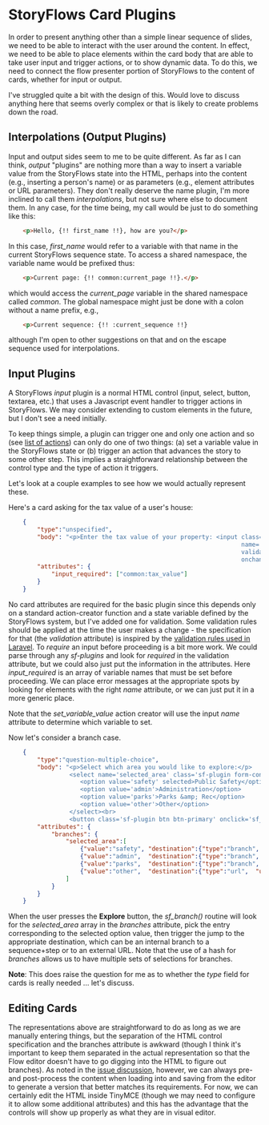 # StoryFlows Card Plugins

In order to present anything other than a simple linear sequence of slides, we need to be able to interact with the user around the content. In effect, we need to be able to place elements within the card body that are able to take user input and trigger actions, or to show dynamic data. To do this, we need to connect the flow presenter portion of StoryFlows to the content of cards, whether for input or output.

I've struggled quite a bit with the design of this. Would love to discuss anything here that seems overly complex or that is likely to create problems down the road.

## Interpolations (Output Plugins)

Input and output sides seem to me to be quite different. As far as I can think, _output_ "plugins" are nothing more than a way to insert a variable value from the StoryFlows state into the HTML, perhaps into the content (e.g., inserting a person's name) or as parameters (e.g., element attributes or URL parameters). They don't really deserve the name plugin, I'm more inclined to call them _interpolations_, but not sure where else to document them. In any case, for the time being, my call would be just to do something like this:
```html
    <p>Hello, {!! first_name !!}, how are you?</p>
```
In this case, _first_name_ would refer to a variable with that name in the current StoryFlows sequence state. To access a shared namespace, the variable name would be prefixed thus:
```html
    <p>Current page: {!! common:current_page !!}.</p>
```
which would access the _current_page_ variable in the shared namespace called _common_. The global namespace might just be done with a colon without a name prefix, e.g.,
```html
    <p>Current sequence: {!! :current_sequence !!}
```
although I'm open to other suggestions on that and on the escape sequence used for interpolations.

## Input Plugins

A StoryFlows _input_ plugin is a normal HTML control (input, select, button, textarea, etc.) that uses a Javascript event handler to trigger actions in StoryFlows. We may consider extending to custom elements in the future, but I don't see a need initially.

To keep things simple, a plugin can trigger one and only one action and so (see [list of actions](flow.md#list-of-actions)) can only do one of two things: (a) set a variable value in the StoryFlows state or (b) trigger an action that advances the story to some other step. This implies a straightforward relationship between the control type and the type of action it triggers.

Let's look at a couple examples to see how we would actually represent these.

Here's a card asking for the tax value of a user's house:

```json
    {
        "type":"unspecified",
        "body": "<p>Enter the tax value of your property: <input class='sf-plugin form-control' type='text' 
                                                                 name='common:tax_value'
                                                                 validation='numeric|min:0' value='{!! tax_value !!}'
                                                                 onchange='sf_set_variable_value()'>.</p>",
        "attributes": {
            "input_required": ["common:tax_value"]
        }
    }
```
No card attributes are required for the basic plugin since this depends only on a standard action-creator function and a state variable defined by the StoryFlows system, but I've added one for validation. Some validation rules should be applied at the time the user makes a change - the specification for that (the _validation_ attribute) is inspired by the [validation rules used in Laravel](http://laravel.com/docs/5.1/validation#available-validation-rules). To _require_ an input before proceeding is a bit more work. We could parse through any _sf-plugins_ and look for _required_ in the validation attribute, but we could also just put the information in the attributes. Here _input_required_ is an array of variable names that must be set before proceeding. We can place error messages at the appropriate spots by looking for elements with the right _name_ attribute, or we can just put it in a more generic place.

Note that the _set_variable_value_ action creator will use the input _name_ attribute to determine which variable to set.

Now let's consider a branch case.

```json
    {
        "type":"question-multiple-choice",
        "body": "<p>Select which area you would like to explore:</p>
                 <select name='selected_area' class='sf-plugin form-control' onchange='sf_set_variable_value()'>
                    <option value='safety' selected>Public Safety</option>
                    <option value='admin'>Administration</option>
                    <option value='parks'>Parks &amp; Rec</option>
                    <option value='other'>Other</option>
                 </select><br>
                 <button class='sf-plugin btn btn-primary' onclick='sf_branch()'>Explore</button>",
        "attributes": {
            "branches": {
                "selected_area":[
                    {"value":"safety", "destination":{"type":"branch", "sequence":21, "step":0}},
                    {"value":"admin",  "destination":{"type":"branch", "sequence":21, "step":0}},
                    {"value":"parks",  "destination":{"type":"branch", "sequence":21, "step":0}},
                    {"value":"other",  "destination":{"type":"url",  "url":"http://www.ashevillenc.gov/Departments/CapitalProjectsManagement.aspx"}}
                ]
            }
        }
    }
```
When the user presses the __Explore__ button, the _sf_branch()_ routine will look for the _selected_area_ array in the _branches_ attribute, pick the entry corresponding to the selected option value, then trigger the jump to the appropriate destination, which can be an internal branch to a sequence+step or to an external URL. Note that the use of a hash for _branches_ allows us to have multiple sets of selections for branches.

__Note__: This does raise the question for me as to whether the _type_ field for cards is really needed ... let's discuss.

## Editing Cards
The representations above are straightforward to do as long as we are manually entering things, but the separation of the HTML control specification and the branches attribute is awkward (though I think it's important to keep them separated in the actual representation so that the Flow editor doesn't have to go digging into the HTML to figure out branches). As noted in the [issue discussion](https://github.com/DemocracyApps/storyflows/issues/1), however, we can always pre- and post-process the content when loading into and saving from the editor to generate a version that better matches its requirements. For now, we can certainly edit the HTML inside TinyMCE (though we may need to configure it to allow some additional attributes) and this has the advantage that the controls will show up properly as what they are in visual editor.


